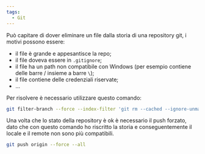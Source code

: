 ```yaml
---
tags:
  - Git
---
```

Può capitare di dover eliminare un file dalla storia di una repository git, i motivi possono essere:

* il file è grande e appesantisce la repo;
* il file doveva essere in `.gitignore`;
* il file ha un path non compatibile con Windows (per esempio contiene delle barre / insieme a barre `\`);
* il file contiene delle credenziali riservate;
* ...

Per risolvere è necessario utilizzare questo comando:

```bash
git filter-branch --force --index-filter 'git rm --cached --ignore-unmatch PATH-OF-THE-FILE' --prune-empty --tag-name-filter cat -- --all
```

Una volta che lo stato della repository è ok è necessario il push forzato, dato che con questo comando ho riscritto la storia e conseguentemente il locale e il remote non sono più compatibili.

```bash
git push origin --force --all
```